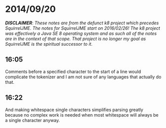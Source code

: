 # 2014/09/20

***DISCLAIMER***: _These notes are from the defunct k8 project which_
_precedes SquirrelJME. The notes for SquirrelJME start on 2016/02/26!_
_The k8 project was effectively a Java SE 8 operating system and as such_
_all of the notes are in the context of that scope. That project is no_
_longer my goal as SquirrelJME is the spiritual successor to it._

## 16:05

Comments before a specified character to the start of a line would complicate
the tokenizer and I am not sure of any languages that actually do that.

## 16:22

And making whitespace single characters simplifies parsing greatly because no
complex work is needed when most whitespace will always be a single character
anyway.

